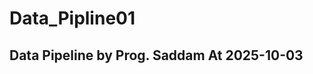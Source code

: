 # Data_Pipline01
Data Pipeline by Prog. Saddam At 2025-10-03
--------------------------------------------------------
